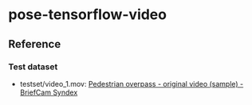 # pose-tensorflow-video

## Reference

### Test dataset
- testset/video_1.mov: [Pedestrian overpass - original video (sample) - BriefCam Syndex](https://www.youtube.com/watch?v=aUdKzb4LGJI)
